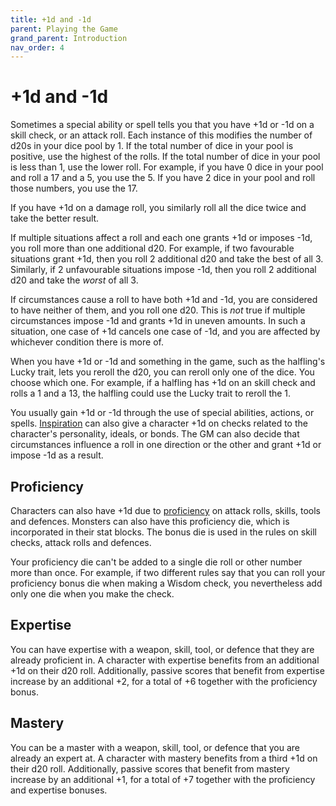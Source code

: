```yaml
---
title: +1d and -1d
parent: Playing the Game
grand_parent: Introduction
nav_order: 4
---
```


# +1d and -1d
Sometimes a special ability or spell tells you that you have +1d or -1d on a skill check, or an attack roll. Each instance of this modifies the number of d20s in your dice pool by 1. If the total number of dice in your pool is positive, use the highest of the rolls. If the total number of dice in your pool is less than 1, use the lower roll. For example, if you have 0 dice in your pool and roll a 17 and a 5, you use the 5. If you have 2 dice in your pool and roll those numbers, you use the 17.

If you have +1d on a damage roll, you similarly roll all the dice twice and take the better result.

If multiple situations affect a roll and each one grants +1d or imposes -1d, you roll more than one additional d20. For example, if two favourable situations grant +1d, then you roll 2 additional d20 and take the best of all 3. Similarly, if 2 unfavourable situations impose -1d, then you roll 2 additional d20 and take the *worst* of all 3.

If circumstances cause a roll to have both +1d and -1d, you are considered to have neither of them, and you roll one d20. This is *not* true if multiple circumstances impose -1d and grants +1d in uneven amounts. In such a situation, one case of +1d cancels one case of -1d, and you are affected by whichever condition there is more of.

When you have +1d or -1d and something in the game, such as the halfling's Lucky trait, lets you reroll the d20, you can reroll only one of the dice. You choose which one. For example, if a halfling has +1d on an skill check and rolls a 1 and a 13, the halfling could use the Lucky trait to reroll the 1.

You usually gain +1d or -1d through the use of special abilities, actions, or spells. [Inspiration](https://stormchaserroleplaying.com/stormchaserRPG/PersonalityandBackgrounds/Inspiration/) can also give a character +1d on checks related to the character's personality, ideals, or bonds. The GM can also decide that circumstances influence a roll in one direction or the other and grant +1d or impose -1d as a result.

## Proficiency
Characters can also have +1d due to [proficiency](https://stormchaserroleplaying.com/stormchaserRPG/StepbyStepCharacters/ChooseaClass/#proficiency) on attack rolls, skills, tools and defences. Monsters can also have this proficiency die, which is incorporated in their stat blocks. The bonus die is used in the rules on skill checks, attack rolls and defences.

Your proficiency die can't be added to a single die roll or other number more than once. For example, if two different rules say that you can roll your proficiency bonus die when making a Wisdom check, you nevertheless add only one die when you make the check.

## Expertise
You can have expertise with a weapon, skill, tool, or defence that they are already proficient in. A character with expertise benefits from an additional +1d on their d20 roll. Additionally, passive scores that benefit from expertise increase by an additional +2, for a total of +6 together with the proficiency bonus.

## Mastery
You can be a master with a weapon, skill, tool, or defence that you are already an expert at. A character with mastery benefits from a third +1d on their d20 roll. Additionally, passive scores that benefit from mastery increase by an additional +1, for a total of +7 together with the proficiency and expertise bonuses.
